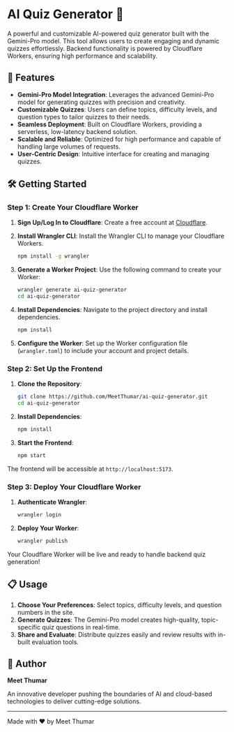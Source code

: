 # AI Quiz Generator 🧠

A powerful and customizable AI-powered quiz generator built with the Gemini-Pro model. This tool allows users to create engaging and dynamic quizzes effortlessly. Backend functionality is powered by Cloudflare Workers, ensuring high performance and scalability.

## 🚀 Features

* **Gemini-Pro Model Integration**: Leverages the advanced Gemini-Pro model for generating quizzes with precision and creativity.
* **Customizable Quizzes**: Users can define topics, difficulty levels, and question types to tailor quizzes to their needs.
* **Seamless Deployment**: Built on Cloudflare Workers, providing a serverless, low-latency backend solution.
* **Scalable and Reliable**: Optimized for high performance and capable of handling large volumes of requests.
* **User-Centric Design**: Intuitive interface for creating and managing quizzes.

## 🛠️ Getting Started

### Step 1: Create Your Cloudflare Worker

1. **Sign Up/Log In to Cloudflare**: Create a free account at [Cloudflare](https://www.cloudflare.com/).
2. **Install Wrangler CLI**: Install the Wrangler CLI to manage your Cloudflare Workers.

   ```bash
   npm install -g wrangler
   ```

3. **Generate a Worker Project**: Use the following command to create your Worker:

   ```bash
   wrangler generate ai-quiz-generator
   cd ai-quiz-generator
   ```

4. **Install Dependencies**: Navigate to the project directory and install dependencies.

   ```bash
   npm install
   ```

5. **Configure the Worker**: Set up the Worker configuration file (`wrangler.toml`) to include your account and project details.

### Step 2: Set Up the Frontend

1. **Clone the Repository**:

   ```bash
   git clone https://github.com/MeetThumar/ai-quiz-generator.git
   cd ai-quiz-generator
   ```

2. **Install Dependencies**:

   ```bash
   npm install
   ```

3. **Start the Frontend**:

   ```bash
   npm start
   ```

The frontend will be accessible at `http://localhost:5173`.

### Step 3: Deploy Your Cloudflare Worker

1. **Authenticate Wrangler**:

   ```bash
   wrangler login
   ```

2. **Deploy Your Worker**:

   ```bash
   wrangler publish
   ```

Your Cloudflare Worker will be live and ready to handle backend quiz generation!

## 📋 Usage

1. **Choose Your Preferences**: Select topics, difficulty levels, and question numbers in the site.
2. **Generate Quizzes**: The Gemini-Pro model creates high-quality, topic-specific quiz questions in real-time.
3. **Share and Evaluate**: Distribute quizzes easily and review results with in-built evaluation tools.

## 👤 Author

**Meet Thumar**

An innovative developer pushing the boundaries of AI and cloud-based technologies to deliver cutting-edge solutions.

---

Made with ❤️ by Meet Thumar
